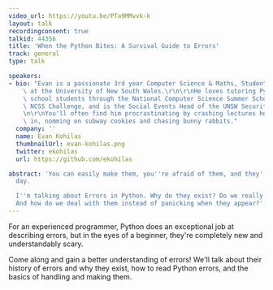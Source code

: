 ```yaml
---
video_url: https://youtu.be/PTa9MMvvk-k
layout: talk
recordingconsent: true
talkid: 44356
title: 'When the Python Bites: A Survival Guide to Errors'
track: general
type: talk

speakers:
- bio: "Evan is a passionate 3rd year Computer Science & Maths, Student and Tutor\
    \ at the University of New South Wales.\r\n\r\nHe loves tutoring Python to high\
    \ school students through the National Computer Science Summer School, and the\
    \ NCSS Challenge, and is the Social Events Head of the UNSW Security Society.\r\
    \n\r\nYou'll often find him procrastinating by crashing lectures he's not enrolled\
    \ in, nomming on subway cookies and chasing bunny rabbits."
  company: ''
  name: Evan Kohilas
  thumbnailUrl: evan-kohilas.png
  twitter: ekohilas
  url: https://github.com/ekohilas

abstract: 'You can easily make them, you''re afraid of them, and they''ll ruin your
  day.

  I''m talking about Errors in Python. Why do they exist? Do we really need them?
  And how do we deal with them instead of panicking when they appear?'
---
```

For an experienced programmer, Python does an exceptional job at describing errors, but in the eyes of a beginner, they're completely new and understandably scary.

Come along and gain a better understanding of errors! We'll talk about their history of errors and why they exist, how to read Python errors, and the basics of handling and making them. 

